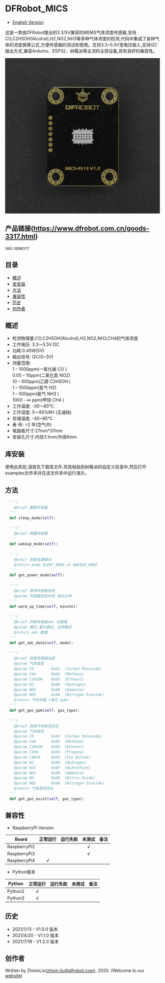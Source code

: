 # DFRobot_MICS
- [English Version](README.md)

这是一款由DFRobot推出的3.3/5V兼容的MEMS气体浓度传感器,支持CO,C2H5OH(Alcohol),H2,NO2,NH3等多种气体浓度的检测,代码中集成了各种气体的浓度换算公式,方便传感器的测试和使用。支持3.3~5.5V宽电压输入,支持I2C输出方式,兼容Arduino、ESP32、树莓派等主流的主控设备,具有良好的兼容性。<br>

![正反面svg效果图](../../resources/images/SEN0377.jpg)


## 产品链接(https://www.dfrobot.com.cn/goods-3317.html)

    SKU:SEN0377

## 目录

* [概述](#概述)
* [库安装](#库安装)
* [方法](#方法)
* [兼容性](#兼容性y)
* [历史](#历史)
* [创作者](#创作者)

## 概述

- 检测物理量:CO,C2H5OH(Alcohol),H2,NO2,NH3,CH4的气体浓度<br>
- 工作电压: 3.3～5.5V DC<br>
- 功耗:0.45W(5V)<br>
- 输出信号: I2C(0~3V)<br>
- 测量范围:<br>
1 – 1000ppm(一氧化碳 CO )<br>
0.05 – 10ppm(二氧化氮 NO2)<br>
10 – 500ppm(乙醇 C2H5OH )<br>
1 – 1000ppm(氢气 H2)<br>
1 – 500ppm(氨气 NH3 )<br>
1000 - ∞ ppm(甲烷 CH4 )<br>
- 工作温度: -30～85℃<br>
- 工作湿度: 5～95%RH (无凝结)<br>
- 存储温度: -40~85℃<br>
- 寿 命: >2 年(空气中)<br>
- 电路板尺寸:27mm*37mm<br>
- 安装孔尺寸:内径3.1mm/外径6mm<br>

## 库安装
使用此库前,请首先下载库文件,将其粘贴到树莓派的自定义目录中,然后打开examples文件夹并在该文件夹中运行演示。

## 方法

```python
  '''!
    @brief 睡眠传感器
  '''
  def sleep_mode(self):
  
  '''!
    @brief 唤醒传感器
  '''
  def wakeup_mode(self):

  '''!
    @breif 获取电源模式
    @return mode SLEEP_MODE or WAKEUP_MODE
  '''
  def get_power_mode(self):
  
  '''!
    @brief 等待传感器加热
    @param 传感器加热时间 单位分钟
  '''
  def warm_up_time(self, minute):
  
  '''!
    @brief 获取传感器adc 的数据
    @param 模式,氧化模式、还原模式
    @return adc 数据
  '''
  def get_adc_data(self, mode):
  
  '''!
    @brief 获取传感器浓度
    @param 气体类型
    @param CO        0x01  (Carbon Monoxide)
    @param CH4       0x02  (Methane)
    @param C2H5OH    0x03  (Ethanol)
    @param H2        0x06  (Hydrogen)
    @param NH3       0x08  (Ammonia)
    @param NO2       0x0A  (Nitrogen Dioxide)
    @return 气体浓度,(单位 ppm)
  '''
  def get_gas_ppm(self, gas_type):
  
  '''!
    @brief 获取气体是否存在
    @param 气体类型
    @param CO        0x01  (Carbon Monoxide)
    @param CH4       0x02  (Methane)
    @param C2H5OH    0x03  (Ethanol)
    @param C3H8      0x04  (Propane)
    @param C4H10     0x05  (Iso Butane)
    @param H2        0x06  (Hydrogen)
    @param H2S       0x07  (Hydrothion)
    @param NH3       0x08  (Ammonia)
    @param NO        0x09  (Nitric Oxide)
    @param NO2       0x0A  (Nitrogen Dioxide)
    @return 气体是否存在
  '''
  def get_gas_exist(self, gas_type):
```

## 兼容性

* RaspberryPi Version

| Board        | 正常运行  | 运行失败   | 未测试    | 备注
| ------------ | :-------: | :--------: | :------: | :-----: |
| RaspberryPi2 |           |            |    √     |         |
| RaspberryPi3 |           |            |    √     |         |
| RaspberryPi4 |     √     |            |          |         |

* Python版本

| Python  | 正常运行  | 运行失败   | 未测试    | 备注
| ------- | :-------: | :--------: | :------: | :-----: |
| Python2 |     √     |            |          |         |
| Python3 |     √     |            |          |         |


## 历史

- 2021/1/13 - V1.0.0 版本
- 2021/4/20 - V1.1.0 版本
- 2021/7/18 - V1.2.0 版本

## 创作者

Written by ZhixinLiu(zhixin.liu@dfrobot.com), 2020. (Welcome to our [website](https://www.dfrobot.com/))